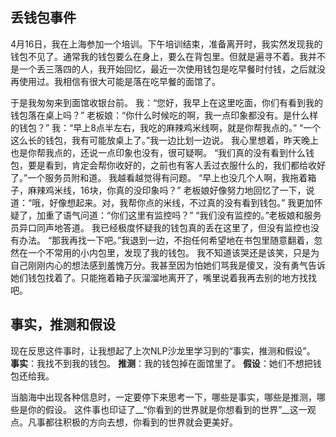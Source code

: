 ## 丢钱包事件
4月16日，我在上海参加一个培训。下午培训结束，准备离开时，我实然发现我的钱包不见了。通常我的钱包要么在身上，要么在背包里。但就是遍寻不着。我并不是一个丢三落四的人，我开始回忆，最近一次使用钱包是吃早餐时付钱，之后就没再使用过。我相信有很大可能是落在吃早餐的面馆了。

于是我匆匆来到面馆收银台前。
我：“您好，我早上在这里吃面，你们有看到我的钱包落在桌上吗？”
老板娘：“你什么时候吃的啊，我一点印象都没有。是什么样的钱包？”
我：“早上8点半左右，我吃的麻辣鸡米线啊，就是你帮我点的。”
“一个这么长的钱包，我有可能放桌上了。”我一边比划一边说。
我心里想着，昨天晚上也是你帮我点的，还说一点印象也没有，很可疑啊。
“我们真的没有看到什么钱包，要是看到，肯定会帮你收好的，之前也有客人丢过衣服什么的，我们都给收好了。”一个服务员附和道。
我越看越觉得有问题。
“早上也没几个人啊，我拖着箱子，麻辣鸡米线，16块，你真的没印象吗？”
老板娘好像努力地回忆了一下，说道：“哦，好像想起来。对，我帮你点的米线，不过真的没有看到钱包。”
我更加怀疑了，加重了语气问道：“你们这里有监控吗？”
“我们没有监控的。”老板娘和服务员异口同声地答道。
我已经极度怀疑我的钱包真的丢在这里了，但没有监控也没有办法。
“那我再找一下吧。”我退到一边，不抱任何希望地在书包里随意翻着，忽然在一个不常用的小内包里，发现了我的钱包。
我不知道该哭还是该笑，只是为自己刚刚内心的想法感到羞愧万分。我甚至因为怕她们骂我是傻叉，没有勇气告诉她们钱包找着了。只能拖着箱子灰溜溜地离开了，嘴里说着我再去别的地方找找吧。

## 事实，推测和假设
现在反思这件事时，让我想起了上次NLP沙龙里学习到的“事实，推测和假设”。
__事实__：我找不到我的钱包。
__推测__：我的钱包掉在面馆里了。
__假设__：她们不想把钱包还给我。

当脑海中出现各种信息时，一定要停下来思考一下，哪些是事实，哪些是推测，哪些是你的假设。
这件事也印证了__“你看到的世界就是你想看到的世界”__这一观点。凡事都往积极的方向去想，你看到的世界就会更美好。
